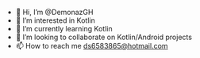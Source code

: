 - 👋 Hi, I’m @DemonazGH
- 👀 I’m interested in Kotlin
- 🌱 I’m currently learning Kotlin
- 💞️ I’m looking to collaborate on Kotlin/Android projects
- 📫 How to reach me ds6583865@hotmail.com

<!---
DemonazGH/DemonazGH is a ✨ special ✨ repository because its `README.md` (this file) appears on your GitHub profile.
You can click the Preview link to take a look at your changes.
--->
